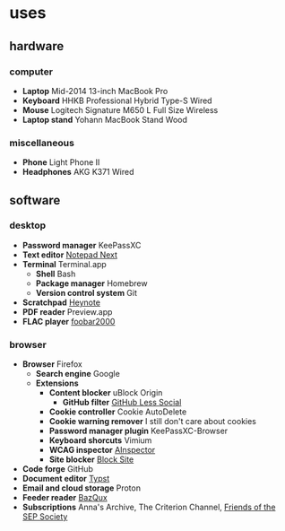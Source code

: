 # uses

## hardware

### computer
- **Laptop** Mid-2014 13-inch MacBook Pro
- **Keyboard** HHKB Professional Hybrid Type-S Wired
- **Mouse** Logitech Signature M650 L Full Size Wireless
- **Laptop stand** Yohann MacBook Stand Wood

### miscellaneous
- **Phone** Light Phone II
- **Headphones** AKG K371 Wired

## software

### desktop
- **Password manager** KeePassXC
- **Text editor** [Notepad Next](https://github.com/dail8859/NotepadNext)
- **Terminal** Terminal.app
  - **Shell** Bash
  - **Package manager** Homebrew
  - **Version control system** Git
- **Scratchpad** [Heynote](https://github.com/heyman/heynote/)
- **PDF reader** Preview.app
- **FLAC player** [foobar2000](https://www.foobar2000.org/)
	
### browser
- **Browser** Firefox
  - **Search engine** Google
  - **Extensions**
	  - **Content blocker** uBlock Origin
          - **GitHub filter** [GitHub Less Social](https://git.sr.ht/~toastal/github-less-social)
      - **Cookie controller** Cookie AutoDelete
	  - **Cookie warning remover** I still don't care about cookies
	  - **Password manager plugin** KeePassXC-Browser
      - **Keyboard shorcuts** Vimium
	  - **WCAG inspector** [AInspector](https://ainspector.disability.illinois.edu/)
	  - **Site blocker** [Block Site](https://github.com/penge/block-site)
- **Code forge** GitHub
- **Document editor** [Typst](https://typst.app/)
- **Email and cloud storage** Proton
- **Feeder reader** [BazQux](https://bazqux.com)
- **Subscriptions** Anna's Archive, The Criterion Channel, [Friends of the SEP Society](https://leibniz.stanford.edu/friends/)
